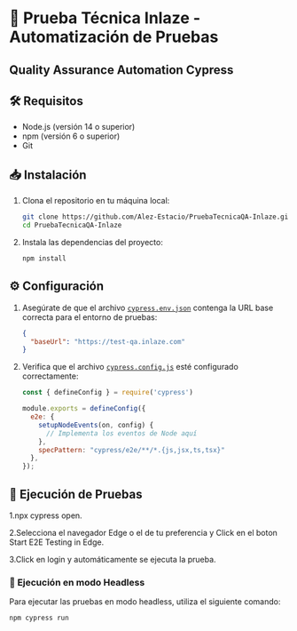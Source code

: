 # 🚀 Prueba Técnica Inlaze - Automatización de Pruebas

## Quality Assurance Automation Cypress


## 🛠️ Requisitos

- Node.js (versión 14 o superior)
- npm (versión 6 o superior)
- Git

## 📥 Instalación

1. Clona el repositorio en tu máquina local:
    ```sh
    git clone https://github.com/Alez-Estacio/PruebaTecnicaQA-Inlaze.git
    cd PruebaTecnicaQA-Inlaze

    ```

2. Instala las dependencias del proyecto:
    ```sh
    npm install
    ```

## ⚙️ Configuración

1. Asegúrate de que el archivo [`cypress.env.json`](cypress.env.json ) contenga la URL base correcta para el entorno de pruebas:
    ```json
    {
      "baseUrl": "https://test-qa.inlaze.com"
    }
    ```

2. Verifica que el archivo [`cypress.config.js`](cypress.config.js ) esté configurado correctamente:
    ```js
    const { defineConfig } = require('cypress')

    module.exports = defineConfig({
      e2e: {
        setupNodeEvents(on, config) {
          // Implementa los eventos de Node aquí
        },
        specPattern: "cypress/e2e/**/*.{js,jsx,ts,tsx}"
      },
    });
    ```

## 🧪 Ejecución de Pruebas
1.npx cypress open.

2.Selecciona el navegador Edge o el de tu preferencia y Click en el boton Start E2E Testing in Edge.

3.Click en login y automáticamente se ejecuta la prueba.

### 🏃 Ejecución en modo Headless

Para ejecutar las pruebas en modo headless, utiliza el siguiente comando:
```sh
npm cypress run 
